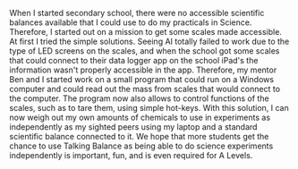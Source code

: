 When I started secondary school, there were no accessible scientific balances 
available that I could use to do my practicals in Science. Therefore, I started out on a mission to get some scales made accessible.
At first I tried the simple solutions. Seeing AI totally failed to work due to the type of LED screens on the scales, and when the school got some scales that could connect to their data logger app on the school iPad's the information wasn't properly accessible in the app.
Therefore, my mentor Ben and I started work on a small program that could run on a Windows computer and could read out the mass from scales that would connect to the computer. The program now also allows to control functions of the scales, such as to tare them, using simple hot-keys.
With this solution, I can now weigh out my own amounts of chemicals to use in experiments as independently as my sighted peers using my laptop and a standard scientific balance connected to it.
We hope that more students get the chance to use Talking Balance as being able to do science experiments independently is important, fun, and is even required for A Levels.